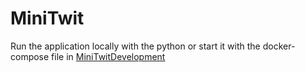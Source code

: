 # MiniTwit

Run the application locally with the python or start it with the docker-compose file in [MiniTwitDevelopment](https://github.com/DevelOpsITU/MiniTwitDevelopment)
